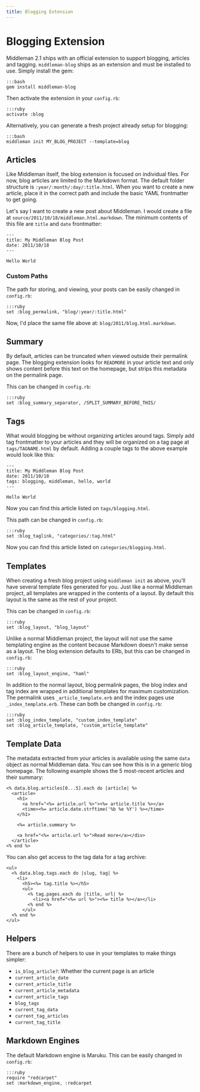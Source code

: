 ```yaml
---
title: Blogging Extension
---
```


# Blogging Extension

Middleman 2.1 ships with an official extension to support blogging, articles and tagging. `middleman-blog` ships as an extension and must be installed to use. Simply install the gem:

    :::bash
    gem install middleman-blog

Then activate the extension in your `config.rb`:

    :::ruby
    activate :blog
    
Alternatively, you can generate a fresh project already setup for blogging:

    :::bash
    middleman init MY_BLOG_PROJECT --template=blog

## Articles

Like Middleman itself, the blog extension is focused on individual files. For now, blog articles are limited to the Markdown format. The default folder structure is `:year/:month/:day/:title.html`. When you want to create a new article, place it in the correct path and include the basic YAML frontmatter to get going.

Let's say I want to create a new post about Middleman. I would create a file at `source/2011/10/18/middleman.html.markdown`. The minimum contents of this file are `title` and `date` frontmatter:

    --- 
    title: My Middleman Blog Post
    date: 2011/10/18
    ---

    Hello World

### Custom Paths

The path for storing, and viewing, your posts can be easily changed in `config.rb`:

    :::ruby
    set :blog_permalink, "blog/:year/:title.html"

Now, I'd place the same file above at: `blog/2011/blog.html.markdown`.

## Summary

By default, articles can be truncated when viewed outside their permalink page. The blogging extension looks for `READMORE` in your article text and only shows content before this text on the homepage, but strips this metadata on the permalink page.

This can be changed in `config.rb`:

    :::ruby
    set :blog_summary_separator, /SPLIT_SUMMARY_BEFORE_THIS/

## Tags

What would blogging be without organizing articles around tags. Simply add tag frontmatter to your articles and they will be organized on a tag page at `tags/TAGNAME.html` by default. Adding a couple tags to the above example would look like this: 

    --- 
    title: My Middleman Blog Post
    date: 2011/10/18
    tags: blogging, middleman, hello, world
    ---

    Hello World

Now you can find this article listed on `tags/blogging.html`.

This path can be changed in `config.rb`:

    :::ruby
    set :blog_taglink, "categories/:tag.html"

Now you can find this article listed on `categories/blogging.html`.

## Templates

When creating a fresh blog project using `middleman init` as above, you'll have several template files generated for you. Just like a normal Middleman project, all templates are wrapped in the contents of a layout. By default this layout is the same as the rest of your project.

This can be changed in `config.rb`:
  
    :::ruby
    set :blog_layout, "blog_layout"

Unlike a normal Middleman project, the layout will not use the same templating engine as the content because Markdown doesn't make sense as a layout. The blog extension defaults to ERb, but this can be changed in `config.rb`:

    :::ruby
    set :blog_layout_engine, "haml"

In addition to the normal layout, blog permalink pages, the blog index and tag index are wrapped in additional templates for maximum customization. The permalink uses `_article_template.erb` and the index pages use `_index_template.erb`. These can both be changed in `config.rb`:

    :::ruby
    set :blog_index_template, "custom_index_template"
    set :blog_article_template, "custom_article_template"

## Template Data

The metadata extracted from your articles is available using the same `data` object as normal Middleman data. You can see how this is in a generic blog homepage. The following example shows the 5 most-recent articles and their summary:

    <% data.blog.articles[0...5].each do |article| %>
      <article>
        <h1>
          <a href="<%= article.url %>"><%= article.title %></a>
          <time><%= article.date.strftime('%b %e %Y') %></time>
        </h1>
    
        <%= article.summary %>
    
        <a href="<%= article.url %>">Read more</a></div>
      </article>
    <% end %>

You can also get access to the tag data for a tag archive:

    <ul>
      <% data.blog.tags.each do |slug, tag| %>
        <li>
          <h5><%= tag.title %></h5>
          <ul>
            <% tag.pages.each do |title, url| %>
              <li><a href="<%= url %>"><%= title %></a></li>
            <% end %>
          </ul>
      <% end %>
    </ul>

## Helpers

There are a bunch of helpers to use in your templates to make things simpler:

* `is_blog_article?`: Whether the current page is an article
* `current_article_date`
* `current_article_title`
* `current_article_metadata`
* `current_article_tags`
* `blog_tags`
* `current_tag_data`
* `current_tag_articles`
* `current_tag_title`

## Markdown Engines

The default Markdown engine is Maruku. This can be easily changed in `config.rb`:

    :::ruby
    require "redcarpet"
    set :markdown_engine, :redcarpet